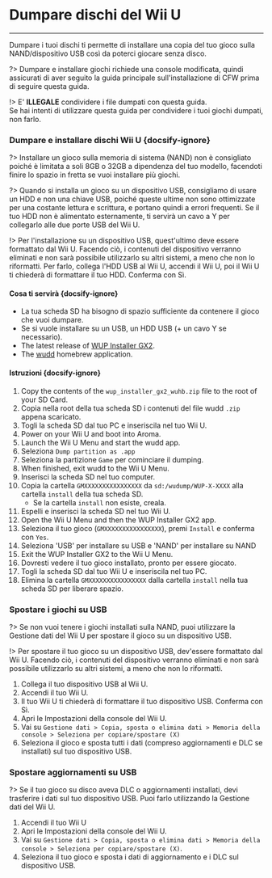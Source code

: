 # Dumpare dischi del Wii U
---
Dumpare i tuoi dischi ti permette di installare una copia del tuo gioco sulla NAND/dispositivo USB così da poterci giocare senza disco.

?> Dumpare e installare giochi richiede una console modificata, quindi assicurati di aver seguito la guida principale sull'installazione di CFW prima di seguire questa guida.

!> E' **ILLEGALE** condividere i file dumpati con questa guida.  
Se hai intenti di utilizzare questa guida per condividere i tuoi giochi dumpati, non farlo.

### Dumpare e installare dischi Wii U {docsify-ignore}

?> Installare un gioco sulla memoria di sistema (NAND) non è consigliato poiché è limitata a soli 8GB o 32GB a dipendenza del tuo modello, facendoti finire lo spazio in fretta se vuoi installare più giochi.

?> Quando si installa un gioco su un dispositivo USB, consigliamo di usare un HDD e non una chiave USB, poiché queste ultime non sono ottimizzate per una costante lettura e scrittura, e portano quindi a errori frequenti. Se il tuo HDD non è alimentato esternamente, ti servirà un cavo a Y per collegarlo alle due porte USB del Wii U.

!> Per l'installazione su un dispositivo USB, quest'ultimo deve essere formattato dal Wii U. Facendo ciò, i contenuti del dispositivo verranno eliminati e non sarà possibile utilizzarlo su altri sistemi, a meno che non lo riformatti. Per farlo, collega l'HDD USB al Wii U, accendi il Wii U, poi il Wii U ti chiederà di formattare il tuo HDD. Conferma con Sì.

#### Cosa ti servirà {docsify-ignore}

- La tua scheda SD ha bisogno di spazio sufficiente da contenere il gioco che vuoi dumpare.
- Se si vuole installare su un USB, un HDD USB (+ un cavo Y se necessario).
- The latest release of [WUP Installer GX2](https://wiiu.cdn.fortheusers.org/zips/wup_installer_gx2_wuhb.zip).
- The [wudd](https://wiiu.cdn.fortheusers.org/zips/wudd.zip) homebrew application.

#### Istruzioni {docsify-ignore}

1. Copy the contents of the `wup_installer_gx2_wuhb.zip` file to the root of your SD Card.
1. Copia nella root della tua scheda SD i contenuti del file wudd `.zip` appena scaricato.
1. Togli la scheda SD dal tuo PC e inseriscila nel tuo Wii U.
1. Power on your Wii U and boot into Aroma.
1. Launch the Wii U Menu and start the wudd app.
1. Seleziona `Dump partition as .app`
1. Seleziona la partizione `Game` per cominciare il dumping.
1. When finished, exit wudd to the Wii U Menu.
1. Inserisci la scheda SD nel tuo computer.
1. Copia la cartella `GMXXXXXXXXXXXXXXXX` da `sd:/wudump/WUP-X-XXXX` alla cartella `install` della tua scheda SD.
    - Se la cartella `install` non esiste, creala.
1. Espelli e inserisci la scheda SD nel tuo Wii U.
1. Open the Wii U Menu and then the WUP Installer GX2 app.
1. Seleziona il tuo gioco (`GMXXXXXXXXXXXXXXXX`), premi `Install` e conferma con `Yes`.
1. Seleziona 'USB' per installare su USB e 'NAND' per installare su NAND
1. Exit the WUP Installer GX2 to the Wii U Menu.
1. Dovresti vedere il tuo gioco installato, pronto per essere giocato.
1. Togli la scheda SD dal tuo Wii U e inseriscila nel tuo PC.
1. Elimina la cartella `GMXXXXXXXXXXXXXXXX` dalla cartella `install` nella tua scheda SD per liberare spazio.

### Spostare i giochi su USB

?> Se non vuoi tenere i giochi installati sulla NAND, puoi utilizzare la Gestione dati del Wii U per spostare il gioco su un dispositivo USB.

!> Per spostare il tuo gioco su un dispositivo USB, dev'essere formattato dal Wii U. Facendo ciò, i contenuti del dispositivo verranno eliminati e non sarà possibile utilizzarlo su altri sistemi, a meno che non lo riformatti.

1. Collega il tuo dispositivo USB al Wii U.
1. Accendi il tuo Wii U.
1. Il tuo Wii U ti chiederà di formattare il tuo dispositivo USB. Conferma con Sì.
1. Apri le Impostazioni della console del Wii U.
1. Vai su `Gestione dati > Copia, sposta o elimina dati > Memoria della console > Seleziona per copiare/spostare (X)`
1. Seleziona il gioco e sposta tutti i dati (compreso aggiornamenti e DLC se installati) sul tuo dispositivo USB.

### Spostare aggiornamenti su USB

?> Se il tuo gioco su disco aveva DLC o aggiornamenti installati, devi trasferire i dati sul tuo dispositivo USB. Puoi farlo utilizzando la Gestione dati del Wii U.

1. Accendi il tuo Wii U
1. Apri le Impostazioni della console del Wii U.
1. Vai su `Gestione dati > Copia, sposta o elimina dati > Memoria della console > Seleziona per copiare/spostare (X)`.
1. Seleziona il tuo gioco e sposta i dati di aggiornamento e i DLC sul dispositivo USB.
